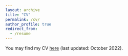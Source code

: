 ```yaml
---
layout: archive
title: "CV"
permalink: /cv/
author_profile: true
redirect_from:
  - /resume
---
```


You may find my CV [here](https://github.com/fingels/fingels.github.io/blob/master/files/CV%20-%202022.pdf) (last updated: October 2022).
